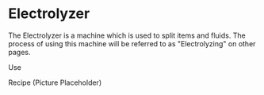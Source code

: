 Electrolyzer
============

The Electrolyzer is a machine which is used to split items and fluids. The process of using this machine will be referred to as "Electrolyzing" on other pages.

Use

Recipe
(Picture Placeholder)